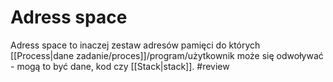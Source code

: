 # Adress space
Adress space to inaczej zestaw adresów pamięci do których [[Process|dane zadanie/proces]]/program/użytkownik może się odwoływać - mogą to być dane, kod czy [[Stack|stack]]. #review
